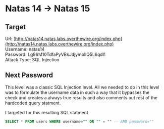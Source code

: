 # Natas 14 -> Natas 15


## Target
Url: [http://natas14.natas.labs.overthewire.org/index.php](http://natas14.natas.labs.overthewire.org/index.php) <br/>
Username: natas14 <br/>
Password: Lg96M10TdfaPyVBkJdjymbllQ5L6qdl1 <br/>
Attack Type: SQL Injection <br/>


## Next Password
This level was a classic SQL Injection level. All we needed to do in this level was to formulate the username data in such a way that it bypasses the check and creates a always true results and also comments out rest of the hardcoded query statment.


I targeted for this resulting SQL statment 
```SQL
SELECT * FROM users WHERE username="" OR "" = "" -- AND password=""
```

